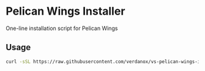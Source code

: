 # Pelican Wings Installer

One-line installation script for Pelican Wings

## Usage
```bash
curl -sSL https://raw.githubusercontent.com/verdanox/vs-pelican-wings-installer/main/install.sh | sudo bash
